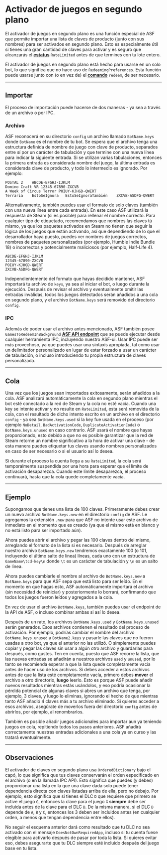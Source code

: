 # Activador de juegos en segundo plano

El activador de juegos en segundo plano es una función especial de ASF que permite importar una lista de claves de producto (junto con sus nombres) para ser activados en segundo plano. Esto es especialmente útil si tienes una gran cantidad de claves para activar y es seguro que alcanzarás el **[estatus](https://github.com/JustArchiNET/ArchiSteamFarm/wiki/FAQ-es-es#cu%C3%A1l-es-el-significado-de-estatus-al-activar-una-clave)** `RateLimited` antes de que termines con tu lote entero.

El activador de juegos en segundo plano está hecho para usarse en un solo bot, lo que significa que no hace uso de `RedeemingPreferences`. Esta función puede usarse junto con (o en vez de) el **[comando](https://github.com/JustArchiNET/ArchiSteamFarm/wiki/Commands-es-es)** `redeem`, de ser necesario.

* * *

## Importar

El proceso de importación puede hacerse de dos maneras - ya sea a través de un archivo o por IPC.

### Archivo

ASF reconocerá en su directorio `config` un archivo llamado `BotName.keys` donde `BotName` es el nombre de tu bot. Se espera que el archivo tenga una estructura definida de nombre de juego con clave de producto, separados entre sí por un carácter de tabulación y que termine con una nueva línea para indicar la siguiente entrada. Si se utilizan varias tabulaciones, entonces la primera entrada es considerada nombre del juego, la última entrada es considerada clave de producto, y todo lo intermedio es ignorado. Por ejemplo:

```text
POSTAL 2    ABCDE-EFGHJ-IJKLM
Domino Craft VR 12345-67890-ZXCVB
A Week of Circus Terror POIUY-KJHGD-QWERT
Terraria    EstoSeIgnora   EstoSeIgnoraTambién    ZXCVB-ASDFG-QWERT
```

Alternativamente, también puedes usar el formato de solo claves (también con una nueva línea entre cada entrada). En este caso ASF utilizará la respuesta de Steam (si es posible) para rellenar el nombre correcto. Para cualquier tipo de etiquetado, recomendamos que nombres las claves tú mismo, ya que los paquetes activados en Steam no tienen que seguir la lógica de los juegos que están activando, así que dependiendo de lo que el desarrollador haya puesto, puedes ver nombres de juegos correctos, nombres de paquetes personalizados (por ejemplo, Humble Indie Bundle 18) o incorrectos y potencialmente maliciosos (por ejemplo, Half-Life 4).

```text
ABCDE-EFGHJ-IJKLM
12345-67890-ZXCVB
POIUY-KJHGD-QWERT
ZXCVB-ASDFG-QWERT
```

Independientemente del formato que hayas decidido mantener, ASF importará tu archivo de `keys`, ya sea al iniciar el bot, o luego durante la ejecución. Después de revisar el archivo y eventualmente omitir las entradas inválidas, todos los juegos detectados serán añadidos a una cola en segundo plano, y el archivo `BotName.keys` será removido del directorio `config`.

### IPC

Además de poder usar el archivo antes mencionado, ASF también posee `GamesToRedeemInBackground` **[ASF API endpoint](https://github.com/JustArchiNET/ArchiSteamFarm/wiki/IPC-es-es#asf-api)** que se puede ejecutar desde cualquier herramienta IPC, incluyendo nuestro ASF-ui. Usar IPC puede ser más provechoso, ya que puedes usar una sintaxis apropiada, tal como usar un delimitador personalizado en lugar de estar forzado a usar un carácter de tabulación, o incluso introduciendo tu propia estructura de claves personalizada.

* * *

## Cola

Una vez que los juegos sean importados exitosamente, serán añadidos a la cola. ASF analizará automáticamente la cola en segundo plano mientras el bot esté conectado a la red de Steam y la cola no esté vacía. Cuando una key se intente activar y no resulte en `RateLimited`, esta será removida de la cola, con el resultado de dicho intento escrito en un archivo en el directorio `config` - ya sea `BotName.keys.used` si la key fue usada en el proceso (por ejemplo `NoDetail`, `BadActivationCode`, `DuplicateActivationCode`) o `BotName.keys.unused` en caso contrario. ASF usará el nombre que hayas proporcionado, esto debido a que no es posible garantizar que la red de Steam retorne un nombre significativo a la hora de activar una clave - de esta manera puedes etiquetar tus claves usando nombres personalizados en caso de ser necesario o si el usuario así lo desea.

Si durante el proceso la cuenta llega a su `RateLimited`, la cola será temporalmente suspendida por una hora para esperar que el límite de activación desaparezca. Cuando este límite desaparezca, el proceso continuará, hasta que la cola quede completamente vacía.

* * *

## Ejemplo

Supongamos que tienes una lista de 100 claves. Primeramente debes crear un nuevo archivo `BotName.keys.new` en el directorio `config` de ASF. Le agregamos la extensión `.new` para que ASF no intente usar este archivo de inmediato en el momento que es creado (ya que el mismo está en blanco y no está listo para ser importado aún).

Ahora puedes abrir el archivo y pegar las 100 claves dentro del mismo, arreglando el formato de la lista si es necesario. Después de arreglar nuestro archivo `BotName.keys.new` tendremos exactamente 100 (o 101, incluyendo el último salto de línea) líneas, cada uno con un estructura de `GameName\tcd-key\n` donde `\t` es un carácter de tabulación y `\n` es un salto de línea.

Ahora puedes cambiarle el nombre al archivo de `BotName.keys.new` a `BotName.keys` para que ASF sepa que está listo para ser leído. En el momento en que hagas esto, ASF automáticamente importará el archivo (sin necesidad de reiniciar) y posteriormente lo borrará, confirmando que todos los juegos fueron leídos y agregados a la cola.

En vez de usar el archivo `BotName.keys`, también puedes usar el endpoint de la API de ASF, o incluso combinar ambas si así lo desea.

Después de un rato, los archivos `BotName.keys.used` y `BotName.keys.unused` serán generados. Esos archivos contienen el resultado del proceso de activación. Por ejemplo, podrías cambiar el nombre del archivo `BotName.keys.unused` a `BotName2.keys` y pasarle las claves que no fueron usadas a otro bot, ya que el anterior no las utilizó. O simplemente puedes copiar y pegar las claves sin usar a algún otro archivo y guardarlas para después, como gustes. Ten en cuenta, puesto que ASF recorre la lista, que las nuevas entradas se añadirán a nuestros archivos `used` y `unused`, por lo tanto se recomienda esperar a que la lista quede completamente vacía antes de hacer uso de los archivos. Si debes acceder a estos archivos antes de que la lista esté completamente vacía, primero debes **mover** el archivo a otro directorio, **luego** leerlo. Esto es porque ASF puede añadir nuevos resultados mientras estás usándolos, y eso podría ocasionar la pérdida potencial de algunas claves si abres un archivo que tenga, por ejemplo, 3 claves, y luego lo eliminas, ignorando el hecho de que mientras tanto ASF añadió 4 claves más a tu archivo eliminado. Si quieres acceder a esos archivos, asegúrate de moverlos fuera del directorio `config` antes de abrirlos, por ejemplo, al renombrarlos.

También es posible añadir juegos adicionales para importar aun ya teniendo juegos en cola, repitiendo todos los pasos anteriores. ASF añadirá correctamente nuestras entradas adicionales a una cola ya en curso y las tratará eventualmente.

* * *

## Observaciones

El activador de claves en segundo plano usa `OrderedDictionary` bajo el capó, lo que significa que tus claves conservarán el orden especificado en el archivo (o en la llamada IPC API). Esto significa que puedes (y debes) proporcionar una lista en la que una clave dada solo puede tener dependencia directa con claves listadas arriba de ella, pero no debajo. Por ejemplo, esto significa que si tienes el DLC `D` que requiere que primero se active el juego `G`, entonces la clave para el juego `G` **siempre** debe ser incluida antes de la clave para el DLC `D`. De la misma manera, si el DLC `D` depende de `A`, `B` y `C`, entonces los 3 deben ser incluidos antes (en cualquier orden, a menos que tengan dependencia entre ellos).

No seguir el esquema anterior dará como resultado que tu DLC no sea activado con el mensaje `DoesNotOwnRequiredApp`, incluso si tu cuenta fuese elegible para activarlo después de pasar por toda la lista. Si quieres evitar eso, debes asegurarte que tu DLC siempre esté incluido después del juego base en tu lista.
